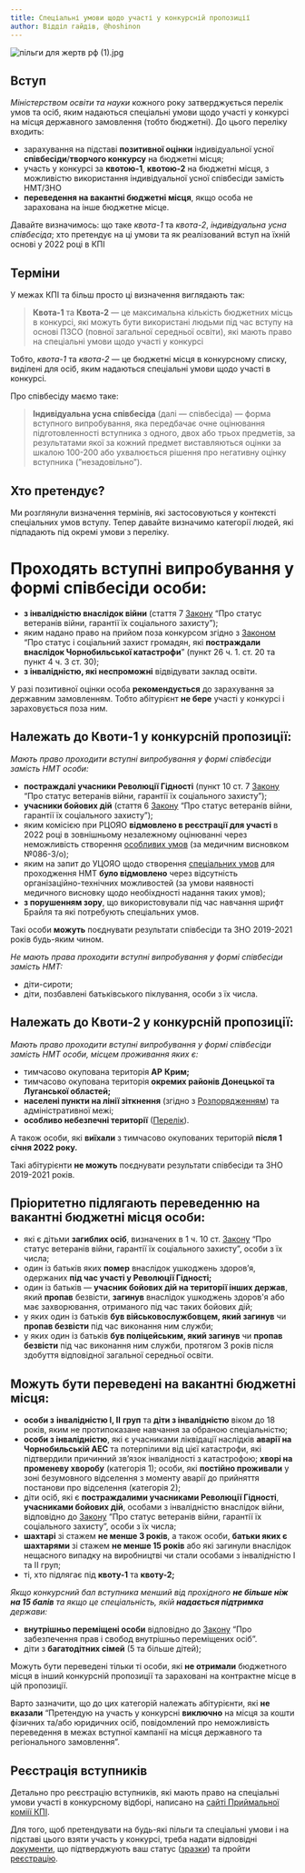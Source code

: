```yaml
---
title: Спеціальні умови щодо участі у конкурсній пропозиції
author: Відділ гайдів, @hoshinon
---
```


![пільги для жертв рф (1).jpg](https://telegra.ph/file/2315d25df9c04f52359e3.jpg)

## **Вступ**

*Міністерством освіти та науки* кожного року затверджується перелік умов та осіб, яким надаються спеціальні умови щодо участі у конкурсі на місця державного замовлення (тобто бюджетні). До цього переліку входить:

- зарахування на підставі **позитивної оцінки** індивідуальної усної **співбесіди**/**творчого конкурсу** на бюджетні місця;
- участь у конкурсі за **квотою-1**, **квотою-2** на бюджетні місця, з можливістю використання індивідуальної усної співбесіди замість НМТ/ЗНО
- **переведення на вакантні бюджетні місця**, якщо особа не зарахована на інше бюджетне місце.

Давайте визначимось: що таке *квота-1* та *квота-2*, *індивідуальна усна співбесіда*; хто претендує на ці умови та як реалізований вступ на їхній основі у 2022 році в КПІ

## **Терміни**

У межах КПІ та більш просто ці визначення виглядають так:

> **Квота-1** та **Квота-2** —  це максимальна кількість бюджетних місць в конкурсі, які можуть бути використані людьми під час вступу на основі ПЗСО (повної загальної середньої освіти), які мають право на спеціальні умови щодо участі у конкурсі
> 

Тобто, *квота-1* та *квота-2* —  це бюджетні місця в конкурсному списку, виділені для осіб, яким надаються спеціальні умови щодо участі в конкурсі.

Про співбесіду маємо таке:

> **Індивідуальна усна співбесіда** (далі — співбесіда) — форма вступного випробування, яка передбачає очне оцінювання підготовленності вступника з одного, двох або трьох предметів, за результатами якої за кожний предмет виставляються оцінки за шкалою 100-200 або ухвалюється рішення про негативну оцінку вступника (”незадовільно”).
> 

## **Хто претендує?**

Ми розглянули визначення термінів, які застосовуються у контексті спеціальних умов вступу. Тепер давайте визначимо категорії людей, які підпадають під окремі умови з переліку.

# **Проходять вступні випробування у формі співбесіди особи:**

- **з інвалідністю внаслідок війни** (стаття 7 [Закону](https://zakon.rada.gov.ua/laws/show/3551-12#Text) “Про статус ветеранів війни, гарантії їх соціального захисту”);
- яким надано право на прийом поза конкурсом згідно з [Законом](https://zakon.rada.gov.ua/laws/show/796-12#Text) “Про статус і соціальний захист громадян, які **постраждали внаслідок Чорнобильської катастрофи**” (пункт 26 ч. 1. ст. 20 та пункт 4 ч. 3 ст. 30);
- **з інвалідністю, які неспроможні** відвідувати заклад освіти.

У разі позитивної оцінки особа **рекомендується** до зарахування за державним замовленням. Тобто абітурієнт **не бере** участі у конкурсі і зараховується поза ним.

## **Належать до Квоти-1 у конкурсній пропозиції:**

*Мають право проходити вступні випробування у формі співбесіди замість НМТ особи:*

- **постраждалі учасники Революції Гідності** (пункт 10 ст. 7 [Закону](https://zakon.rada.gov.ua/laws/show/3551-12#Text) “Про статус ветеранів війни, гарантії їх соціального захисту”);
- **учасники бойових дій** (стаття 6 [Закону](https://zakon.rada.gov.ua/laws/show/3551-12#Text) “Про статус ветеранів війни, гарантії їх соціального захисту”);
- яким комісією при РЦОЯО **відмовлено в реєстрації для участі** в 2022 році в зовнішньому незалежному оцінюванні через неможливість створення [особливих умов](https://zakon.rada.gov.ua/laws/show/z1708-16/paran4#n4) (за медичним висновком №086-3/о);
- яким на запит до УЦОЯО щодо створення [спеціальних умов](https://zakon.rada.gov.ua/laws/show/z1708-16/paran4#n4) для проходження НМТ **було відмовлено** через відсутність організаційно-технічних можливостей (за умови наявності медичного висновку щодо необіхдності надання таких умов);
- **з порушенням зору**, що використовували під час навчання шрифт Брайля та які потребують спеціальних умов.

Такі особи **можуть** поєднувати результати співбесіди та ЗНО 2019-2021 років будь-яким чином.

*Не мають права проходити вступні випробування у формі співбесіди замість НМТ:*

- діти-сироти;
- діти, позбавлені батьківського піклування, особи з їх числа.

## **Належать до Квоти-2 у конкурсній пропозиції:**

*Мають право проходити вступні випробування у формі співбесіди замість НМТ особи, місцем проживання яких є:*

- тимчасово окупована територія **АР** **Крим;**
- тимчасово окупована територія **окремих районів Донецької та Луганської областей;**
- **населені пункти на лінії зіткнення** (згідно з [Розпорядженням](https://zakon.rada.gov.ua/laws/show/1085-2014-%D1%80#Text)) та адміністративної межі;
- **особливо небезпечні території** ([Перелік](https://zakon.rada.gov.ua/laws/show/z0453-22#Text)).

А також особи, які **виїхали** з тимчасово окупованих територій **після 1 січня 2022 року.**

Такі абітурієнти **не можуть** поєднувати результати співбесіди та ЗНО 2019-2021 років.

## **Пріоритетно підлягають переведенню на вакантні бюджетні місця особи:**

- які є дітьми **загиблих осіб**, визначених в 1 ч. 10 ст. [Закону](https://zakon.rada.gov.ua/laws/show/3551-12#Text) “Про статус ветеранів війни, гарантії їх соціального захисту”, особи з їх числа;
- один із батьків яких **помер** внаслідок ушкоджень здоров’я, одержаних **під час участі у Революції Гідності;**
- один із батьків — **учасник бойових дій на території інших держав**, який **пропав** безвісти, **загинув** внаслідок ушкоджень здоров'я або має захворювання, отриманого під час таких бойових дій;
- у яких один із батьків **був військовослужбовцем, який загинув** чи **пропав безвісти** під час виконання ним служби;
- у яких один із батьків **був поліцейським, який загинув** чи **пропав безвісти** під час виконання ним служби, протягом 3 років після здобуття відповідної загальної середньої освіти.

## **Можуть бути переведені на вакантні бюджетні місця:**

- **особи з** **інвалідністю I, II** **груп** та **діти з інвалідністю** віком до 18 років, яким не протипоказане навчання за обраною спеціальністю;
- **особи з інвалідністю**, які є учасниками ліквідації наслідків **аварії на Чорнобильській АЕС** та потерпілими від цієї катастрофи, які підтвердили причинний зв’язок інвалідності з катастрофою; **хворі на променеву хворобу** (категорія 1); особи, які **постійно проживали** у зоні безумовного відселення з моменту аварії до прийняття постанови про відселення (категорія 2);
- діти осіб, які є **постраждалими учасниками Революції Гідності**, **учасниками бойових дій**, особами з інвалідністю внаслідок війни, відповідно до [Закону](https://zakon.rada.gov.ua/laws/show/3551-12#Text) “Про статус ветеранів війни, гарантії їх соціального захисту”, особи з їх числа;
- **шахтарі** зі стажем **не менше 3 років**, а також особи, **батьки яких є шахтарями** зі стажем **не менше 15 років** або які загинули внаслідок нещасного випадку на виробництві чи стали особами з інвалідністю I та II груп;
- ті, хто підлягає під **квоту-1** та **квоту-2;**

*Якщо конкурсний бал вступника менший від прохідного **не більше ніж на 15 балів** та якщо це спеціальність, якій **надається підтримка** держави:*

- **внутрішньо переміщені особи** відповідно до [Закону](https://zakon.rada.gov.ua/laws/show/1706-18#Text) “Про забезпечення прав і свобод внутрішньо переміщених осіб”.
- діти з **багатодітних сімей** (5 та більше дітей);

Можуть бути переведені тільки ті особи, які **не отримали** бюджетного місця в інший конкурсній пропозиції та зараховані на контрактне місце в цій пропозиції.

Варто зазначити, що до цих категорій належать абітурієнти, які **не вказали** “Претендую на участь у конкурсні **виключно** на місця за кошти фізичних та/або юридичних осіб, повідомлений про неможливість переведення в межах вступної кампанії на місця державного та регіонального замовлення”.

## **Реєстрація вступників**

Детально про реєстрацію вступників, які мають право на спеціальні умови участі в конкурсному відборі, написано на [сайті Приймальної коміії КПІ](https://pk.kpi.ua/spec-umovy2022/).

Для того, щоб претендувати на будь-які пільги та спеціальні умови і на підставі цього взяти участь у конкурсі, треба надати відповідні [документи](https://pk.kpi.ua/wp-content/uploads/official-documents/spec-umovy.pdf), що підтверджують ваш статус ([зразки](https://pk.kpi.ua/wp-content/uploads/official-documents/zrazky-documentiv.pdf)) та пройти [реєстрацію](https://anketa.kpi.ua/).
